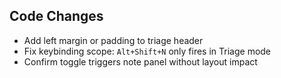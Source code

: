 ## Code Changes

- Add left margin or padding to triage header
- Fix keybinding scope: `Alt+Shift+N` only fires in Triage mode
- Confirm toggle triggers note panel without layout impact
